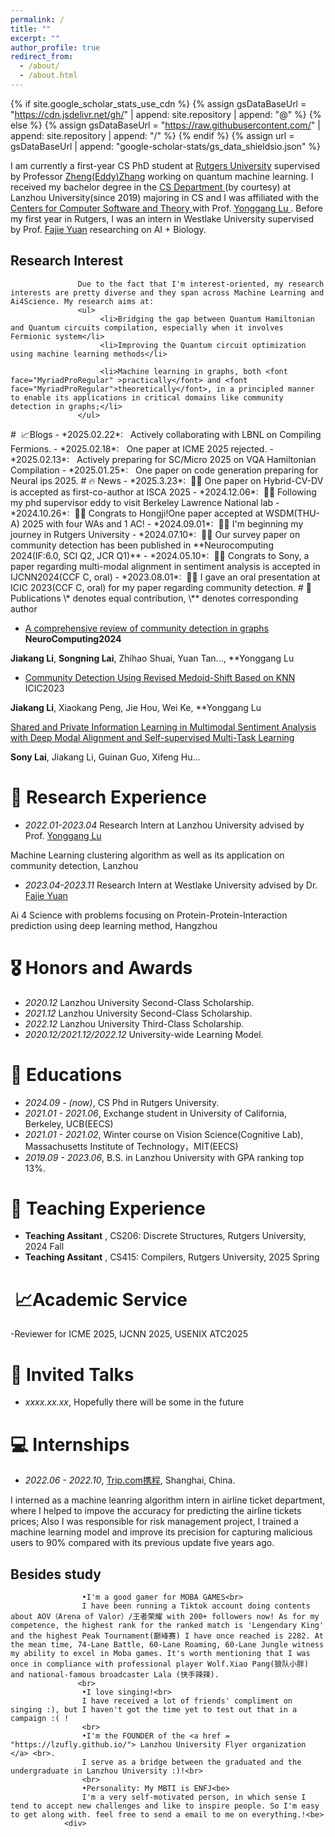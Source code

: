 ```yaml
---
permalink: /
title: ""
excerpt: ""
author_profile: true
redirect_from: 
  - /about/
  - /about.html
---
```


{% if site.google_scholar_stats_use_cdn %}
{% assign gsDataBaseUrl = "https://cdn.jsdelivr.net/gh/" | append: site.repository | append: "@" %}
{% else %}
{% assign gsDataBaseUrl = "https://raw.githubusercontent.com/" | append: site.repository | append: "/" %}
{% endif %}
{% assign url = gsDataBaseUrl | append: "google-scholar-stats/gs_data_shieldsio.json" %}

<span class='anchor' id='about-me'></span>

I am currently a first-year CS PhD student at <a href="https://www.rutgers.edu"> Rutgers University</a> supervised by Professor <a href="https://people.cs.rutgers.edu/zz124/">Zheng(Eddy)Zhang</a> working on quantum machine learning. I received my bachelor degree in the <a href="http://xxxy.lzu.edu.cn/">CS Department </a>  (by courtesy) at  Lanzhou University(since 2019) majoring in CS and I was affiliated with the <a href="http://xxxy.lzu.edu.cn/jigoushezhi/xisuoshezhi/2020/1014/139911.html"> Centers for Computer Software and Theory </a> with Prof. <a href="https://www.researchgate.net/profile/Yonggang-Lu"> Yonggang Lu </a>. Before my first year in Rutgers, I was an intern in Westlake University supervised by Prof. <a href="https://fajieyuan.github.io"> Fajie Yuan</a> researching on AI + Biology. 

<div>
                    <h2>Research Interest</h2>
                    
                   Due to the fact that I'm interest-oriented, my research interests are pretty diverse and they span across Machine Learning and Ai4Science. My research aims at: 
                   <ul>
                        <li>Bridging the gap between Quantum Hamiltonian and Quantum circuits compilation, especially when it involves Fermionic system</li>
                        <li>Improving the Quantum circuit optimization using machine learning methods</li>
                        
                        <li>Machine learning in graphs, both <font face="MyriadProRegular" >practically</font> and <font face="MyriadProRegular">theoretically</font>, in a principled manner to enable its applications in critical domains like community detection in graphs;</li>
                   </ul>
</div>
#  📈Blogs 
- *2025.02.22*: &nbsp; Actively collaborating with LBNL on Compiling Fermions. 
- *2025.02.18*: &nbsp; One paper at ICME 2025 rejected.
- *2025.02.13*: &nbsp; Actively preparing for SC/Micro 2025 on VQA Hamiltonian Compilation
- *2025.01.25*: &nbsp; One paper on code generation preparing for Neural ips 2025.
# 🔥 News
- *2025.3.23*: &nbsp;🎉🎉 One paper on Hybrid-CV-DV is accepted as first-co-author at ISCA 2025
- *2024.12.06*: &nbsp;🎉🎉 Following my phd supervisor eddy to visit Berkeley Lawrence National lab
- *2024.10.26*: &nbsp;🎉🎉 Congrats to Hongji!One paper accepted at WSDM(THU-A) 2025 with four WAs and 1 AC!
- *2024.09.01*: &nbsp;🎉🎉 I'm beginning my journey in Rutgers University 
- *2024.07.10*: &nbsp;🎉🎉 Our survey paper on community detection has been published in **Neurocomputing 2024(IF:6.0, SCI Q2, JCR Q1)** 
- *2024.05.10*: &nbsp;🎉🎉 Congrats to Sony, a paper regarding multi-modal alignment in sentiment analysis is accepted in IJCNN2024(CCF C, oral)
- *2023.08.01*: &nbsp;🎉🎉 I gave an oral presentation at ICIC 2023(CCF C, oral) for my paper regarding community detection. 
# 📝 Publications 
\* denotes equal contribution, \** denotes corresponding author

- [A comprehensive review of community detection in graphs](https://www.sciencedirect.com/science/article/pii/S0925231224009408) **NeuroComputing2024**

**Jiakang Li**, **Songning Lai**, Zhihao Shuai, Yuan Tan..., **Yonggang Lu

- [Community Detection Using Revised Medoid-Shift Based on KNN](https://link.springer.com/chapter/10.1007/978-981-99-4752-2_29) ICIC2023

**Jiakang Li**, Xiaokang Peng, Jie Hou, Wei Ke, **Yonggang Lu
  
[Shared and Private Information Learning in Multimodal Sentiment Analysis with Deep Modal Alignment and Self-supervised Multi-Task Learning](https://ieeexplore.ieee.org/abstract/document/10651442)

**Sony Lai**, Jiakang Li, Guinan Guo, Xifeng Hu...


</div>
</div>

# 🌟 Research Experience
- *2022.01-2023.04* Research Intern at Lanzhou University advised by Prof. <a href="http://xxxy.lzu.edu.cn/shiziduiwu/jiaoshiduiwu/jiaoshou/2020/0914/132022.html"> Yonggang Lu </a>

Machine Learning clustering algorithm as well as its application on community detection, Lanzhou <br>

- *2023.04-2023.11* Research Intern at Westlake University advised by Dr. <a href="https://www.westlake.edu.cn/faculty/fajie-yuan.html">Fajie Yuan</a>

Ai 4 Science with problems focusing on Protein-Protein-Interaction prediction using deep learning method, Hangzhou
                

# 🎖 Honors and Awards
- *2020.12* Lanzhou University Second-Class Scholarship. 
- *2021.12* Lanzhou University Second-Class Scholarship.
- *2022.12* Lanzhou University Third-Class Scholarship.
- *2020.12/2021.12/2022.12* University-wide Learning Model. 

# 📖 Educations
- *2024.09 - (now)*, CS Phd in Rutgers University.
- *2021.01 - 2021.06*, Exchange student in University of California, Berkeley, UCB(EECS)
- *2021.01 - 2021.02*, Winter course on Vision Science(Cognitive Lab), Massachusetts Institute of Technology，MIT(EECS)  
- *2019.09 - 2023.06*, B.S. in Lanzhou University with GPA ranking top 13%.

# 🚀 Teaching Experience
- **Teaching Assitant** , CS206: Discrete Structures, Rutgers University, 2024 Fall
- **Teaching Assitant** , CS415: Compilers, Rutgers University, 2025 Spring

#  📈Academic Service
-Reviewer for ICME 2025, IJCNN 2025, USENIX ATC2025

# 💬 Invited Talks
- *xxxx.xx.xx*, Hopefully there will be some in the future  

# 💻 Internships
- *2022.06 - 2022.10*, [Trip.com携程](https://www.trip.com/), Shanghai, China.

I interned as a machine leanring algorithm intern in airline ticket department, where I helped to impove the accuracy for predicting the airline tickets prices; Also I was responsible for risk management project, I trained a machine learning model and improve its precision for capturing malicious users to 90% compared with its previous update five years ago.

<div>
                    <h2>Besides study</h2>
                    
                    •I'm a good gamer for MOBA GAMES<br>
                    I have been running a Tiktok account doing contents about AOV（Arena of Valor）/王者荣耀 with 200+ followers now! As for my competence, the highest rank for the ranked match is 'Lengendary King' and the highest Peak Tournament(巅峰赛) I have once reached is 2282. At the mean time, 74-Lane Battle, 60-Lane Roaming, 60-Lane Jungle witness my ability to excel in Moba games. It's worth mentioning that I was once in compliance with professional player Wolf.Xiao Pang(狼队小胖) and national-famous broadcaster Lala (快手辣辣).
                   <br>
                    •I love singing!<br>
                    I have received a lot of friends' compliment on singing :), but I haven't got the time yet to test out that in a campaign :( !
                    <br>
                    •I'm the FOUNDER of the <a href = "https://lzufly.github.io/"> Lanzhou University Flyer organization </a> <br>.
                    I serve as a bridge between the graduated and the undergraduate in Lanzhou University :)!<br>
                    <br>
                    •Personality: My MBTI is ENFJ<be>
                    I'm a very self-motivated person, in which sense I tend to accept new challenges and like to inspire people. So I'm easy to get along with. feel free to send a email to me on everything.!<be>
                <div>

